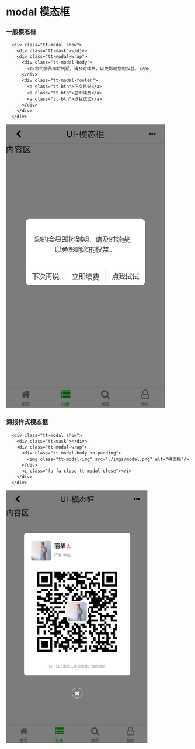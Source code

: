 # modal 模态框

### 一般模态框

```
  <div class="tt-modal show">
    <div class="tt-mask"></div>
    <div class="tt-modal-wrap">
      <div class="tt-modal-body">
        <p>您的会员即将到期，请及时续费，以免影响您的权益。</p>
      </div>
      <div class="tt-modal-footer">
        <a class="tt-btn">下次再说</a>
        <a class="tt-btn">立即续费</a>
        <a class="tt-btn">点我试试</a>
      </div>
    </div>
  </div>

```

<layout>
<img src="./imgs/modal.png">
</layout>

### 海报样式模态框

```
  <div class="tt-modal show">
    <div class="tt-mask"></div>
    <div class="tt-modal-wrap">
      <div class="tt-modal-body no-padding">
        <img class="tt-modal-img" src="./imgs/modal.png" alt="模态框"/>
      </div>
      <i class="fa fa-close tt-modal-close"></i>
    </div>
  </div>

```

<layout>
<img src="./imgs/modal2.png">
</layout>
